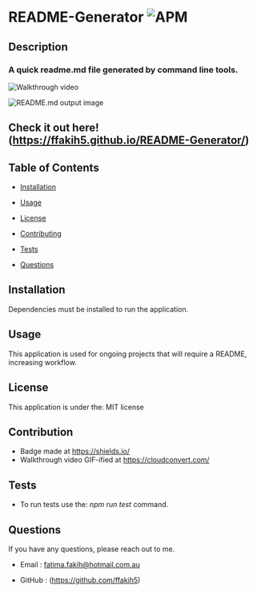 # README-Generator <img alt="APM" src="https://img.shields.io/badge/License-MIT-orange">

## Description

### A quick readme.md file generated by command line tools.

![Walkthrough video](assets/images/Walkthroughvideo.gif)

![README.md output image](assets/OutputScreenshot.png)

## Check it out here! (https://ffakih5.github.io/README-Generator/)


## Table of Contents

* [Installation](#installaion)

* [Usage](#usage)

* [License](#license)

* [Contributing](#contributing)

* [Tests](#tests)

* [Questions](#questions)


## Installation 

Dependencies must be installed to run the application. 

## Usage

This application is used for ongoing projects that will require a README, increasing workflow. 

## License

This application is under the: MIT license

## Contribution
* Badge made at https://shields.io/
* Walkthrough video GIF-ified at https://cloudconvert.com/

## Tests 
* To run tests use the: _npm run test_ command.

## Questions
If you have any questions, please reach out to me.

* Email : fatima.fakih@hotmail.com.au

* GitHub : (https://github.com/ffakih5)

